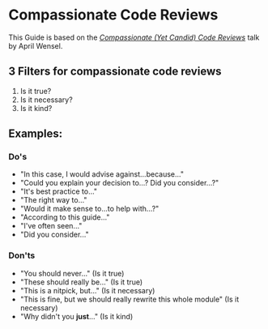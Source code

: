 # Compassionate Code Reviews

This Guide is based on the [_Compassionate (Yet Candid) Code Reviews_](https://www.slideshare.net/AprilWensel/compassionate-yet-candid-code-reviews) talk by April Wensel.

## 3 Filters for compassionate code reviews
1. Is it true?
2. Is it necessary?
3. Is it kind?

## Examples: 

### Do's
- "In this case, I would advise against...because..."
- "Could you explain your decision to...? Did you consider...?"
- "It's best practice to..."
- "The right way to..."
- "Would it make sense to...to help with...?"
- "According to this guide..."
- "I've often seen..."
- "Did you consider..."

### Don'ts
- "You should never..." (Is it true)
- "These should really be..." (Is it true)
- "This is a nitpick, but..." (Is it necessary)
- "This is fine, but we should really rewrite this whole module" (Is it necessary)
- "Why didn't you **just**..." (Is it kind)
